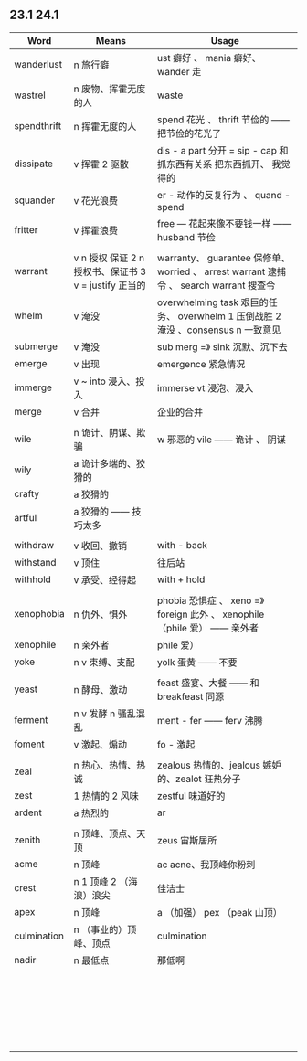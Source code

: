 ## 23.1 24.1

| Word        | Means                                   | Usage                                    |
| ----------- | --------------------------------------- | ---------------------------------------- |
| wanderlust  | n 旅行癖                                   | ust 癖好 、 mania 癖好、wander 走               |
| wastrel     | n 废物、挥霍无度的人                             | waste                                    |
| spendthrift | n 挥霍无度的人                                | spend 花光 、 thrift 节俭的  —— 把节俭的花光了        |
| dissipate   | v 挥霍 2 驱散                               | dis - a part 分开 = sip - cap 和抓东西有关系 把东西抓开、 我觉得的 |
| squander    | v 花光浪费                                  | er - 动作的反复行为 、 quand  - spend            |
| fritter     | v 挥霍浪费                                  | free  — 花起来像不要钱一样 —— husband 节俭          |
|             |                                         |                                          |
| warrant     | v n 授权 保证 2 n 授权书、保证书 3 v = justify 正当的 | warranty、 guarantee 保修单、 worried 、 arrest warrant 逮捕令 、 search warrant 搜查令 |
| whelm       | v 淹没                                    | overwhelming task  艰巨的任务、 overwhelm 1 压倒战胜 2 淹没 、consensus n 一致意见 |
| submerge    | v 淹没                                    | sub merg =》 sink 沉默、沉下去                  |
| emerge      | v 出现                                    | emergence 紧急情况                           |
| immerge     | v ~ into 浸入、投入                          | immerse vt 浸泡、浸入                         |
| merge       | v 合并                                    | 企业的合并                                    |
|             |                                         |                                          |
| wile        | n 诡计、阴谋、欺骗                              | w 邪恶的 vile —— 诡计 、 阴谋                    |
| wily        | a 诡计多端的、狡猾的                             |                                          |
| crafty      | a 狡猾的                                   |                                          |
| artful      | a 狡猾的 —— 技巧太多                           |                                          |
|             |                                         |                                          |
| withdraw    | v 收回、撤销                                 | with - back                              |
| withstand   | v 顶住                                    | 往后站                                      |
| withhold    | v 承受、经得起                                | with + hold                              |
|             |                                         |                                          |
| xenophobia  | n 仇外、惧外                                 | phobia 恐惧症 、 xeno  =》  foreign 此外 、 xenophile（phile 爱） —— 亲外者 |
| xenophile   | n 亲外者                                   | phile 爱）                                 |
| yoke        | n v 束缚、支配                               | yolk 蛋黄 —— 不要                            |
|             |                                         |                                          |
| yeast       | n 酵母、激动                                 | feast 盛宴、大餐 —— 和 breakfeast 同源           |
| ferment     | n v 发酵 n 骚乱混乱                           | ment - fer —— ferv 沸腾                    |
| foment      | v 激起、煽动                                 | fo - 激起                                  |
|             |                                         |                                          |
| zeal        | n 热心、热情、热诚                              | zealous 热情的、jealous 嫉妒的、zealot 狂热分子      |
| zest        | 1 热情的 2 风味                              | zestful 味道好的                             |
| ardent      | a 热烈的                                   | ar                                       |
|             |                                         |                                          |
| zenith      | n 顶峰、顶点、天顶                              | zeus 宙斯居所                                |
| acme        | n 顶峰                                    | ac acne、我顶峰你粉刺                           |
| crest       | n 1 顶峰  2 （海浪）浪尖                        | 佳洁士                                      |
| apex        | n 顶峰                                    | a （加强） pex （peak 山顶）                     |
| culmination | n （事业的）顶峰、顶点                            | culmination                              |
| nadir       | n 最低点                                   | 那低啊                                      |
|             |                                         |                                          |
|             |                                         |                                          |
|             |                                         |                                          |
|             |                                         |                                          |
|             |                                         |                                          |
|             |                                         |                                          |
|             |                                         |                                          |
|             |                                         |                                          |
|             |                                         |                                          |
|             |                                         |                                          |
|             |                                         |                                          |
|             |                                         |                                          |
|             |                                         |                                          |
|             |                                         |                                          |
|             |                                         |                                          |
|             |                                         |                                          |
|             |                                         |                                          |
|             |                                         |                                          |
|             |                                         |                                          |
|             |                                         |                                          |
|             |                                         |                                          |
|             |                                         |                                          |
|             |                                         |                                          |
|             |                                         |                                          |


